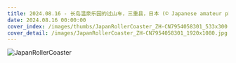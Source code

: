 ```yaml
---
title: 2024.08.16 - 长岛温泉乐园的过山车，三重县，日本 (© Japanese amateur photographer/Getty Images)
date: 2024.08.16 00:00:00
cover_index: /images/thumbs/JapanRollerCoaster_ZH-CN7954058301_533x300.jpg
cover_detail: /images/JapanRollerCoaster_ZH-CN7954058301_1920x1080.jpg
---
```


![JapanRollerCoaster](/images/JapanRollerCoaster_ZH-CN7954058301_1920x1080.jpg)
